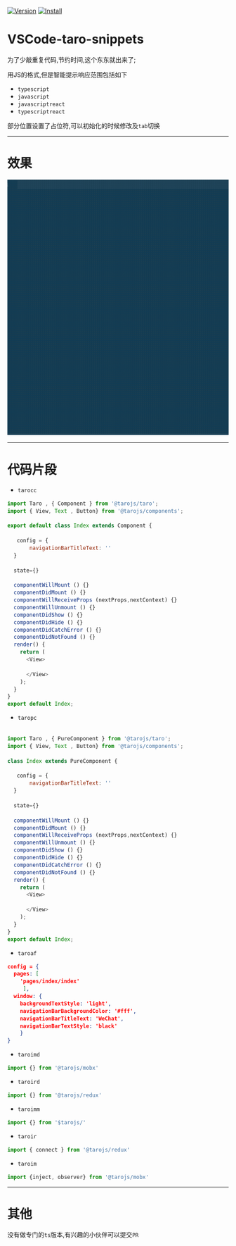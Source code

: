 [![Version](http://vsmarketplacebadge.apphb.com/version/crper.vscode-taro-snippets.svg)](https://marketplace.visualstudio.com/items?itemName=crper.vscode-taro-snippets)
[![Install](http://vsmarketplacebadge.apphb.com/installs-short/crper.vscode-taro-snippets.svg)](https://marketplace.visualstudio.com/items?itemName=crper.vscode-taro-snippets)

# VSCode-taro-snippets

为了少敲重复代码,节约时间,这个东东就出来了;

用JS的格式,但是智能提示响应范围包括如下

- `typescript`
- `javascript`
- `javascriptreact`
- `typescriptreact`

部分位置设置了占位符,可以初始化的时候修改及`tab`切换


-----

# 效果

![演示Demo](images/show.gif)


---

# 代码片段

- `tarocc`

```javascript
import Taro , { Component } from '@tarojs/taro';
import { View, Text , Button} from '@tarojs/components';

export default class Index extends Component {

   config = {
       navigationBarTitleText: ''
  }

  state={}

  componentWillMount () {}
  componentDidMount () {}
  componentWillReceiveProps (nextProps,nextContext) {}
  componentWillUnmount () {}
  componentDidShow () {}
  componentDidHide () {}
  componentDidCatchError () {}
  componentDidNotFound () {}
  render() {
    return (
      <View>

      </View>
    );
  }
}
export default Index;

```

- `taropc`


```javascript

import Taro , { PureComponent } from '@tarojs/taro';
import { View, Text , Button} from '@tarojs/components';

class Index extends PureComponent {

   config = {
       navigationBarTitleText: ''
  }

  state={}

  componentWillMount () {}
  componentDidMount () {}
  componentWillReceiveProps (nextProps,nextContext) {}
  componentWillUnmount () {}
  componentDidShow () {}
  componentDidHide () {}
  componentDidCatchError () {}
  componentDidNotFound () {}
  render() {
    return (
      <View>

      </View>
    );
  }
}
export default Index;

```

- `taroaf`


```json
config = {
  pages: [
    'pages/index/index'
     ],
  window: {
    backgroundTextStyle: 'light',
    navigationBarBackgroundColor: '#fff',
    navigationBarTitleText: 'WeChat',
    navigationBarTextStyle: 'black'
    }
}

```

- `taroimd`

```javascript
import {} from '@tarojs/mobx'
```


- `taroird`

```javascript
import {} from '@tarojs/redux'
```

- `taroimm`

```javascript
import {} from '$tarojs/'
```


- `taroir`


```javascript
import { connect } from '@tarojs/redux'
```


- `taroim`


```javascript
import {inject, observer} from '@tarojs/mobx'
```




---

# 其他


没有做专门的`ts`版本,有兴趣的小伙伴可以提交`PR`
